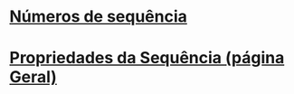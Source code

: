 # [Números de sequência](sequence-numbers.md)
# [Propriedades da Sequência (página Geral)](sequence-properties-general-page.md)
